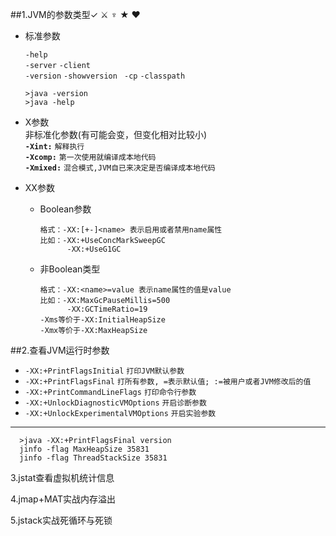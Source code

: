 ##1.JVM的参数类型&#10003; &#9876; &#9798;  &#9733; &#10084;  
  - 标准参数  
  
    `-help`  
    `-server` `-client`  
    `-version` `-showversion ` 
    `-cp` `-classpath`  
    
        >java -version  
        >java -help
  - X参数  
    非标准化参数(有可能会变，但变化相对比较小)  
    **`-Xint:`**  `解释执行`   
    **`-Xcomp:`**  `第一次使用就编译成本地代码`  
    **`-Xmixed:`**  `混合模式,JVM自已来决定是否编译成本地代码`
  - XX参数  
     - Boolean参数  
         
           格式：-XX:[+-]<name> 表示启用或者禁用name属性
           比如：-XX:+UseConcMarkSweepGC  
                 -XX:+UseG1GC
     - 非Boolean类型
       
           格式：-XX:<name>=value 表示name属性的值是value
           比如：-XX:MaxGcPauseMillis=500  
                 -XX:GCTimeRatio=19
           -Xms等价于-XX:InitialHeapSize  
           -Xmx等价于-XX:MaxHeapSize
              
##2.查看JVM运行时参数  
  - `-XX:+PrintFlagsInitial`     `打印JVM默认参数`  
  - `-XX:+PrintFlagsFinal`       `打所有参数, =表示默认值; :=被用户或者JVM修改后的值`  
  - `-XX:+PrintCommandLineFlags`  `打印命令行参数`  
  - `-XX:+UnlockDiagnosticVMOptions` `开启诊断参数`  
  - `-XX:+UnlockExperimentalVMOptions`  `开启实验参数`  
  ---
      >java -XX:+PrintFlagsFinal version
      jinfo -flag MaxHeapSize 35831  
      jinfo -flag ThreadStackSize 35831
        


3.jstat查看虚拟机统计信息


4.jmap+MAT实战内存溢出


5.jstack实战死循环与死锁
